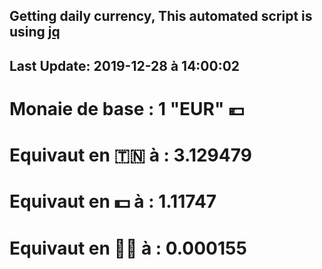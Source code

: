 ## Getting daily currency, This automated script is using [jq](https://stedolan.github.io/jq/)
## Last Update:  2019-12-28 à 14:00:02
 # Monaie de base : 1 "EUR" 💶 
 # Equivaut en 🇹🇳 à :  3.129479 
 # Equivaut en 💵 à : 1.11747
 # Equivaut en 🐱‍💻 à :  0.000155
